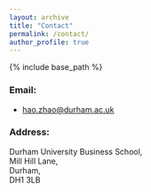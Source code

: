 ```yaml
---
layout: archive
title: "Contact"
permalink: /contact/
author_profile: true
---
```


{% include base_path %}

### Email: 

<div>
  <ul>
    <li> 
      <a href="mailto:hao.zhao@durham.ac.uk">hao.zhao@durham.ac.uk</a>
      <span id="workingstatus"></span> 
      <span id="uktime"></span>
    </li>
  </ul>
</div>

<style>
  #workingstatus {
    display: inline-block;
    width: 12px;
    height: 12px;
    border-radius: 50%;
    margin-left: 4px;
    text-align: center;
  }

  .available {
    background-color: #2ecc71;
  }

  .unavailable {
    background-color: #bdc3c7;
  }

  .limited {
    background-color: orange;
  }

  #workingstatus::before {
    content: "";
    display: block;
    width: 6px;
    height: 6px;
    background-color: white;
    border-radius: 50%;
    margin: 3px;
  }
</style>

<script src="https://cdnjs.cloudflare.com/ajax/libs/moment.js/2.29.1/moment.min.js"></script>

<script>
  function updateWorkingStatus() {
    var now = moment();
    var ukHours = now.utcOffset(0).utc().add(1, 'hours').hour();
    var ukMinutes = now.utcOffset(0).utc().minute();
    var ukSeconds = now.utcOffset(0).utc().second();
    var workingStatusElement = document.getElementById('workingstatus');
    var ukTimeElement = document.getElementById('uktime');

    if ((ukHours >= 9 && ukHours < 12) || (ukHours >= 15 && ukHours < 20)) {
      workingStatusElement.className = 'available';
      workingStatusElement.title = 'Online';
    } else if (ukHours >= 23 || (ukHours >= 0 && ukHours < 9)) {
      workingStatusElement.className = 'unavailable';
      workingStatusElement.title = 'Offline';
    } else {
      workingStatusElement.className = 'limited';
      workingStatusElement.title = 'Away';
    }
    
    var ukTimeString = moment().utcOffset(0).add(1, 'hours').format('h:mm:ss A'); 
    ukTimeElement.textContent =  ukTimeString + ' (UK time)';

    setTimeout(updateWorkingStatus, 1000);
  }
  
  updateWorkingStatus();
</script>


### Address:

Durham University Business School, <br>
Mill Hill Lane, <br>
Durham, <br>
DH1 3LB
